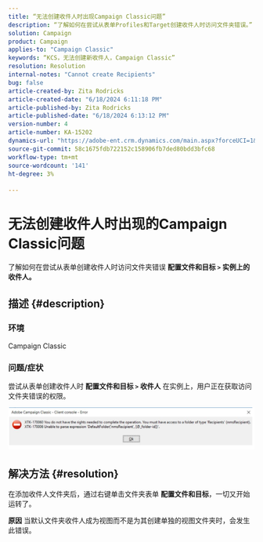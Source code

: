 ```yaml
---
title: “无法创建收件人时出现Campaign Classic问题”
description: “了解如何在尝试从表单Profiles和Target创建收件人时访问文件夹错误。”
solution: Campaign
product: Campaign
applies-to: "Campaign Classic"
keywords: “KCS，无法创建新收件人，Campaign Classic”
resolution: Resolution
internal-notes: "Cannot create Recipients"
bug: false
article-created-by: Zita Rodricks
article-created-date: "6/18/2024 6:11:18 PM"
article-published-by: Zita Rodricks
article-published-date: "6/18/2024 6:13:12 PM"
version-number: 4
article-number: KA-15202
dynamics-url: "https://adobe-ent.crm.dynamics.com/main.aspx?forceUCI=1&pagetype=entityrecord&etn=knowledgearticle&id=f77b2c24-9e2d-ef11-840a-002248084fbb"
source-git-commit: 58c1675fdb722152c158906fb7ded80bdd3bfc68
workflow-type: tm+mt
source-wordcount: '141'
ht-degree: 3%

---
```


# 无法创建收件人时出现的Campaign Classic问题


了解如何在尝试从表单创建收件人时访问文件夹错误 <b>配置文件和目标 `>` </b> <b>实例上的收件人。</b>

## 描述 {#description}


### <b>环境</b>

Campaign Classic



### <b>问题/症状</b>

尝试从表单创建收件人时 <b>配置文件和目标 `>`  收件人</b> 在实例上，用户正在获取访问文件夹错误的权限。



![](assets/___f87b2c24-9e2d-ef11-840a-002248084fbb___.png)


## 解决方法 {#resolution}




在添加收件人文件夹后，通过右键单击文件夹表单 <b>配置文件和目标</b>，一切又开始运转了。


<b>原因</b>
当默认文件夹收件人成为视图而不是为其创建单独的视图文件夹时，会发生此错误。
